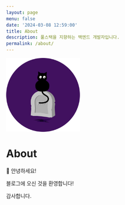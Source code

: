 ```yaml
---
layout: page
menu: false
date: '2024-03-08 12:59:00'
title: About
description: 풀스택을 지향하는 백엔드 개발자입니다.
permalink: /about/
---
```


<img class="img-rounded" src="/assets/img/uploads/cat_54.png" alt="Thomas A. Anderson" width="200">

# About

🧙 안녕하세요! 

블로그에 오신 것을 환영합니다! 


감사합니다.

<br><br>

<br>
